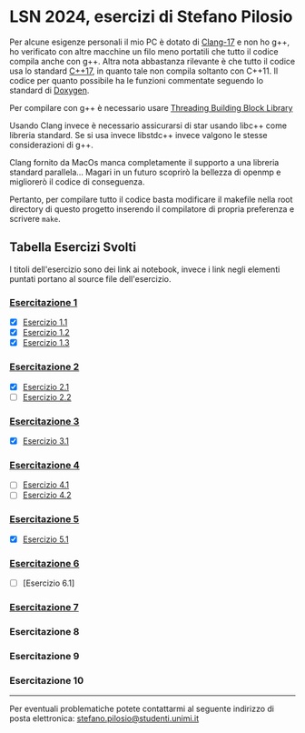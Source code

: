 # LSN 2024, esercizi di Stefano Pilosio

Per alcune esigenze personali il mio PC è dotato di [Clang-17](https://clang.llvm.org) e non ho g++, ho verificato con altre macchine un filo meno portatili che tutto il codice compila anche con g++.
Altra nota abbastanza rilevante è che tutto il codice usa lo standard [C++17](https://www.iso.org/standard/68564.html), in quanto tale non compila soltanto con C++11.
Il codice per quanto possibile ha le funzioni commentate seguendo lo standard di [Doxygen](https://www.doxygen.nl).

Per compilare con g++ è necessario usare [Threading Building Block Library](https://www.threadingbuildingblocks.org)

Usando Clang invece è necessario assicurarsi di star usando libc++ come libreria standard. Se si usa invece libstdc++ invece valgono le stesse considerazioni di g++.

Clang fornito da MacOs manca completamente il supporto a una libreria standard parallela... Magari in un futuro scoprirò la bellezza di openmp e migliorerò il codice di conseguenza.

Pertanto, per compilare tutto il codice basta modificare il makefile nella root directory di questo progetto inserendo il compilatore di propria preferenza e scrivere `make`.

## Tabella Esercizi Svolti

I titoli dell'esercizio sono dei link ai notebook, invece i link negli elementi puntati portano al source file dell'esercizio.

### [Esercitazione 1](LSN_Exercises_01.ipynb)

- [x] [Esercizio 1.1](eser_1/1_1/main_1_1.cpp)
- [x] [Esercizio 1.2](eser_1/1_2/main_1_2.cpp)
- [x] [Esercizio 1.3](eser_1/1_3/main_1_3.cpp)

### [Esercitazione 2](LSN_Exercises_02.ipynb)

- [x] [Esercizio 2.1](eser_2/2_1/main_2_1.cpp)
- [ ] [Esercizio 2.2](eser_2/2_1/main_2_1.cpp)

### [Esercitazione 3](LSN_Exercises_03.ipynb)

- [x] [Esercizio 3.1](eser_3/3_1/main_3_1.cpp)

### [Esercitazione 4](LSN_Exercises_04.ipynb)

- [ ] [Esercizio 4.1](NSL_SIMULATOR/SOURCE/NSL_SIMULATOR.cpp)
- [ ] [Esercizio 4.2](NSL_SIMULATOR/SOURCE/NSL_SIMULATOR.cpp)

### [Esercitazione 5](LSN_Exercises_05.ipynb)

- [x] [Esercizio 5.1](eser_5/5_1/main_5_1.cpp)

### [Esercitazione 6](LSN_Exercises_06.ipynb)

- [ ] [Esercizio 6.1]

### [Esercitazione 7](LSN_Exercises_07.ipynb)

### Esercitazione 8
### Esercitazione 9
### Esercitazione 10

---

Per eventuali problematiche potete contattarmi al seguente indirizzo di posta elettronica: stefano.pilosio@studenti.unimi.it

